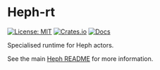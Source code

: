 # Heph-rt

[![License: MIT](https://img.shields.io/badge/license-MIT-blue.svg)](https://opensource.org/licenses/MIT)
[![Crates.io](https://img.shields.io/crates/v/heph-rt.svg)](https://crates.io/crates/heph-rt)
[![Docs](https://docs.rs/heph-rt/badge.svg)](https://docs.rs/heph-rt)

Specialised runtime for Heph actors.

See the main [Heph README] for more information.

[Heph README]: https://github.com/Thomasdezeeuw/heph/blob/master/README.md
